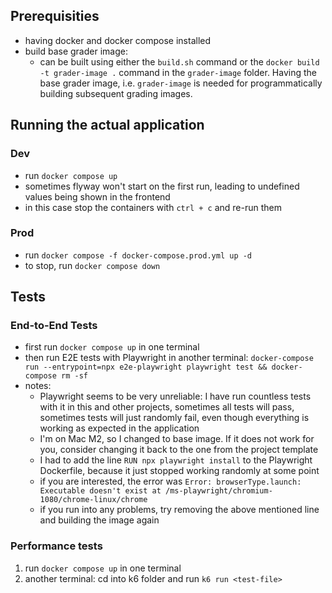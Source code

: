 ## Prerequisities

- having docker and docker compose installed
- build base grader image:
  - can be built using either the `build.sh` command or the
    `docker build -t grader-image .` command in the `grader-image` folder.
    Having the base grader image, i.e. `grader-image` is needed for
    programmatically building subsequent grading images.

## Running the actual application

### Dev

- run `docker compose up`
- sometimes flyway won't start on the first run, leading to undefined values
  being shown in the frontend
- in this case stop the containers with `ctrl + c` and re-run them

### Prod

- run `docker compose -f docker-compose.prod.yml up -d`
- to stop, run `docker compose down`

## Tests

### End-to-End Tests

- first run `docker compose up` in one terminal
- then run E2E tests with Playwright in another terminal:
  `docker-compose run --entrypoint=npx e2e-playwright playwright test && docker-compose rm -sf`
- notes:
  - Playwright seems to be very unreliable: I have run countless tests with it
    in this and other projects, sometimes all tests will pass, sometimes tests
    will just randomly fail, even though everything is working as expected in
    the application
  - I'm on Mac M2, so I changed to base image. If it does not work for you,
    consider changing it back to the one from the project template
  - I had to add the line `RUN npx playwright install` to the Playwright
    Dockerfile, because it just stopped working randomly at some point
  - if you are interested, the error was
    `Error: browserType.launch: Executable doesn't exist at /ms-playwright/chromium-1080/chrome-linux/chrome`
  - if you run into any problems, try removing the above mentioned line and
    building the image again

### Performance tests

1. run `docker compose up` in one terminal
2. another terminal: cd into k6 folder and run `k6 run <test-file>`
